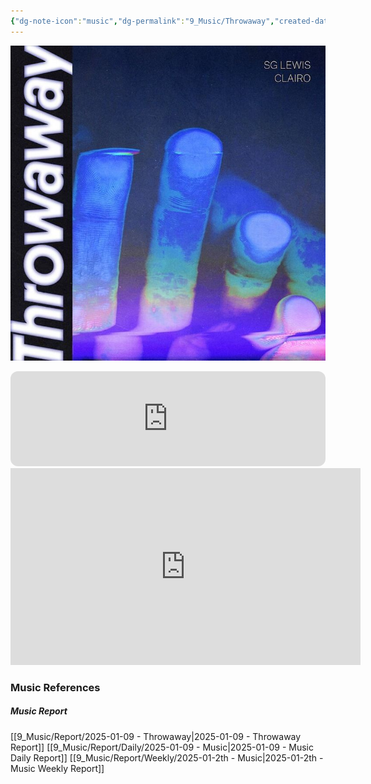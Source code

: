 ```yaml
---
{"dg-note-icon":"music","dg-permalink":"9_Music/Throwaway","created-date":"2025-01-09 10:04:18 pm","date":"2025-01-09","type":"music","tags":["music"],"aliases":null,"title":"Throwaway","music-url":"https://www.youtube.com/watch?v=Mu-Ul7LmI_A","album":"Dawn","album-release-date":"2019-06-21","album-url":"https://open.spotify.com/track/2MnEG4htbbdfoUsyzxZ4BM","cover":"![Utilities/Images/bfcb138ca020e7f686eb1104f44d7826_MD5.jpg](/img/user/Utilities/Images/bfcb138ca020e7f686eb1104f44d7826_MD5.jpg)","cover-url":"https://img1.daumcdn.net/thumb/R720x0.q80/?scode=mtistory2&fname=https%3A%2F%2Ft1.daumcdn.net%2Fcfile%2Ftistory%2F99B1B3445C8C48F22D","artists":"SG Lewis, Clairo","added-at":"Thu Jan 22 2025 - 오후 10:04:18","rating":"⭐⭐⭐⭐⭐⭐⭐⭐⭐","dg-publish":true,"permalink":"/9_Music/Throwaway/","dgPassFrontmatter":true,"noteIcon":"music"}
---
```




![Utilities/Images/bfcb138ca020e7f686eb1104f44d7826_MD5.jpg|400](/img/user/Utilities/Images/bfcb138ca020e7f686eb1104f44d7826_MD5.jpg)

<iframe style="border-radius:12px" src="https://open.spotify.com/embed/track/2MnEG4htbbdfoUsyzxZ4BM?utm_source=generator" width="100%" height="152" frameBorder="0" allowfullscreen="" allow="autoplay; clipboard-write; encrypted-media; fullscreen; picture-in-picture" loading="lazy"></iframe>

<iframe width="560" height="315" src="https://www.youtube.com/embed/Mu-Ul7LmI_A?si=5fX1yBjeZDF28BZ2" title="YouTube video player" frameborder="0" allow="accelerometer; autoplay; clipboard-write; encrypted-media; gyroscope; picture-in-picture; web-share" referrerpolicy="strict-origin-when-cross-origin" allowfullscreen></iframe>






### Music References
##### Music Report
[[9_Music/Report/2025-01-09 - Throwaway\|2025-01-09 - Throwaway Report]]
[[9_Music/Report/Daily/2025-01-09 - Music\|2025-01-09 - Music Daily Report]]
[[9_Music/Report/Weekly/2025-01-2th - Music\|2025-01-2th - Music Weekly Report]]








